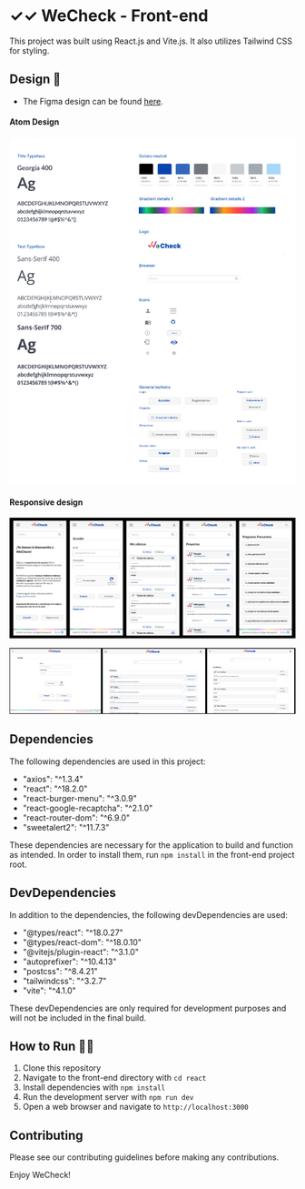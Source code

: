 # ✓✓ WeCheck - Front-end

This project was built using React.js and Vite.js. It also utilizes Tailwind CSS for styling.

## Design :art:

- The Figma design can be found [here](https://www.figma.com/file/uj5xYEPs0rwCHLjeBRbEh6/WeCheck?node-id=0%3A1&t=lWAqGgO2NIY5jZ9t-1).

#### Atom Design

![Atom design](./src/assets/readme/atom_design.png)

#### Responsive design

![Mobile](./src/assets/readme/figma_mobile.png)

![Desktop](./src/assets/readme/figma_desktop_1.png)

## Dependencies

The following dependencies are used in this project:

- "axios": "^1.3.4"
- "react": "^18.2.0"
- "react-burger-menu": "^3.0.9"
- "react-google-recaptcha": "^2.1.0"
- "react-router-dom": "^6.9.0"
- "sweetalert2": "^11.7.3"

These dependencies are necessary for the application to build and function as intended. In order to install them, run `npm install` in the front-end project root.

## DevDependencies

In addition to the dependencies, the following devDependencies are used:

- "@types/react": "^18.0.27"
- "@types/react-dom": "^18.0.10"
- "@vitejs/plugin-react": "^3.1.0"
- "autoprefixer": "^10.4.13"
- "postcss": "^8.4.21"
- "tailwindcss": "^3.2.7"
- "vite": "^4.1.0"

These devDependencies are only required for development purposes and will not be included in the final build.

## How to Run :mechanic:

1. Clone this repository
2. Navigate to the front-end directory with `cd react`
3. Install dependencies with `npm install`
4. Run the development server with `npm run dev`
5. Open a web browser and navigate to `http://localhost:3000`

## Contributing

Please see our contributing guidelines before making any contributions.

Enjoy WeCheck!
